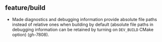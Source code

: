 ## feature/build

* Made diagnostics and debugging information provide absolute file paths
  instead of relative ones when building by default (absolute file paths in
  debugging information can be retained by turning on `DEV_BUILD` CMake
  option) (gh-7808).

